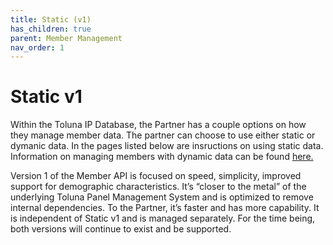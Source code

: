 ```yaml
---
title: Static (v1)
has_children: true
parent: Member Management
nav_order: 1
---
```



# Static v1

Within the Toluna IP Database, the Partner has a couple options on how they manage member data. The partner can choose to use either static or dymanic data. In the pages listed below are insructions on using static data. Information on managing members with dynamic data can be found [here.](/membermanagement/v2/ "Member Management v2")


Version 1 of the Member API is focused on speed, simplicity, improved support for demographic characteristics. It’s “closer to the metal” of the underlying Toluna Panel Management System and is optimized to remove internal dependencies. To the Partner, it’s faster and has more capability. It is independent of Static v1 and is managed separately. For the time being, both versions will continue to exist and be supported. 
